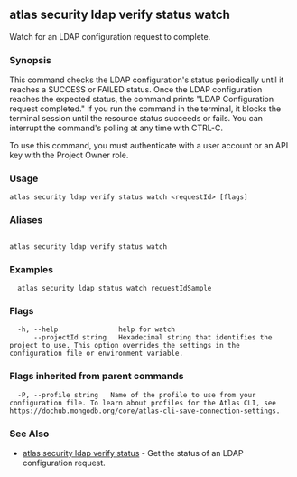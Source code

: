 ## atlas security ldap verify status watch

Watch for an LDAP configuration request to complete.


### Synopsis

This command checks the LDAP configuration's status periodically until it reaches a SUCCESS or FAILED status. 
Once the LDAP configuration reaches the expected status, the command prints "LDAP Configuration request completed."
If you run the command in the terminal, it blocks the terminal session until the resource status succeeds or fails.
You can interrupt the command's polling at any time with CTRL-C.

To use this command, you must authenticate with a user account or an API key with the Project Owner role.


### Usage
```
atlas security ldap verify status watch <requestId> [flags]
```

### Aliases
```

atlas security ldap verify status watch
```

### Examples

```
  atlas security ldap status watch requestIdSample
```


### Flags

```
  -h, --help               help for watch
      --projectId string   Hexadecimal string that identifies the project to use. This option overrides the settings in the configuration file or environment variable.

```


### Flags inherited from parent commands

```
  -P, --profile string   Name of the profile to use from your configuration file. To learn about profiles for the Atlas CLI, see https://dochub.mongodb.org/core/atlas-cli-save-connection-settings.

```

### See Also


* [atlas security ldap verify status](atlas_security_ldap_verify_status.md)	- Get the status of an LDAP configuration request.



